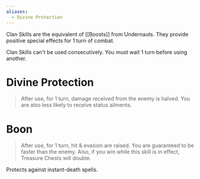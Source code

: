 ```yaml
---
aliases:
  - Divine Protection
---
```

Clan Skills are the equivalent of [[Boosts]] from Undernauts. They provide positive special effects for 1 turn of combat.

Clan Skills can't be used consecutively. You must wait 1 turn before using another.
# Divine Protection
>After use, for 1 turn, damage received from the enemy is halved. You are also less likely to receive status ailments.
# Boon
>After use, for 1 turn, hit & evasion are raised. You are guaranteed to be faster than the enemy. Also, if you win while this skill is in effect, Treasure Chests will double.

Protects against instant-death spells.